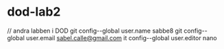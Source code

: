 # dod-lab2
// andra labben i DOD
 git config--global user.name sabbe8
 git config--global user.email sabel.calle@gmail.com
it config--global user.editor nano
